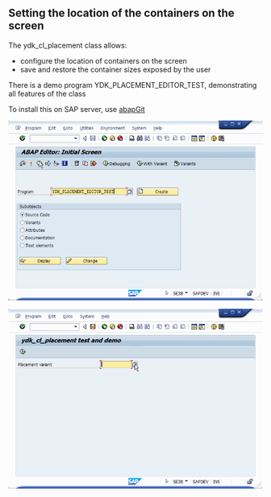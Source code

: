 ## Setting the location of the containers on the screen
The ydk_cl_placement class allows: 
* configure the location of containers on the screen
* save and restore the container sizes exposed by the user

There is a demo program YDK_PLACEMENT_EDITOR_TEST, demonstrating all features of the class

To install this on SAP server, use [abapGit](https://docs.abapgit.org/)

![creation pacement variant](create_pacement_variant.gif)

![demo](demo.gif)